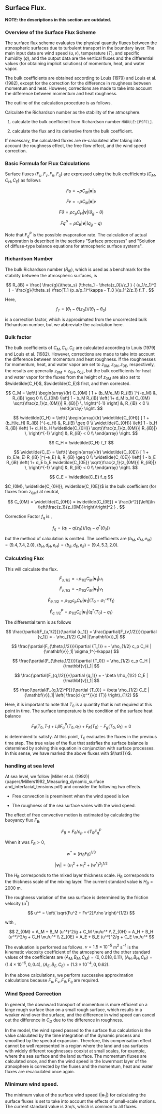 ## Surface Flux.

**NOTE: the descriptions in this section are outdated.**

### Overview of the Surface Flux Scheme

The surface flux scheme evaluates the physical quantity fluxes between the atmospheric surfaces due to turbulent transport in the boundary layer. The main input data are wind speed ($u, v$), temperature ($T$), and specific humidity ($q$), and the output data are the vertical fluxes and the differential values (for obtaining implicit solutions) of momentum, heat, and water vapor.

The bulk coefficients are obtained according to Louis (1979) and Louis et al. (1982), except for the correction for the difference in roughness between momentum and heat. However, corrections are made to take into account the difference between momentum and heat roughness.

The outline of the calculation procedure is as follows.

Calculate the Richardson number as the stability of the atmosphere.

1. calculate the bulk coefficient from Richardson number `MODULE:[PSFCL]`.

2. calculate the flux and its derivative from the bulk coefficient.

If necessary, the calculated fluxes are re-calculated after taking into account the roughness effect, the free flow effect, and the wind speed correction.

### Basic Formula for Flux Calculations

Surface fluxes ($F_u, F_v, F_\theta, F_q$) are expressed using the bulk coefficients ($C_M, C_H, C_E$) as follows

$$
Fu  =  - \rho C_M |{\mathbf{v}}| u
$$

$$
Fv  =  - \rho C_M |{\mathbf{v}}| v
$$

$$
F\theta  = \rho c_p C_H |{\mathbf{v}}| ( \theta_g - \theta )
$$

$$
Fq^P =  \rho C_E |{\mathbf{v}}| ( q_g - q )
$$

Note that $F_q^P$ is the possible evaporation rate. The calculation of actual evaporation is described in the sections "Surface processes" and "Solution of diffuse-type balance equations for atmospheric surface systems".

### Richardson Number

The bulk Richardson number ($R_{iB}$), which is used as a benchmark for the stability between the atmospheric surfaces, is

$$
R_{iB} = \frac{ \frac{g}{\theta_s} (\theta_1 - \theta(z_0))/z_1 }
              { (u_1/z_1)^2                                  }
       = \frac{g}{\theta_s}
         \frac{T_1 (p_s/p_1)^\kappa - T_0 }{u_1^2/z_1} f_T .
$$

Here,

$$
f_T = (\theta_1 - \theta(z_0))/(\theta_1 - \theta_0)
$$

is a correction factor, which is approximated from the uncorrected bulk Richardson number, but we abbreviate the calculation here.

### Bulk factor

The bulk coefficients of $C_M,C_H,C_E$ are calculated according to Louis (1979) and Louis et al. (1982). However, corrections are made to take into account the difference between momentum and heat roughness. If the roughnesses for momentum, heat, and water vapor are set to $z_{0M}, z_{0H}, z_{0E}$, respectively, the results are generally $z_{0M} > z_{0H}, z_{0E}$, but the bulk coefficients for heat and water vapor for the fluxes from the height of $z_{0M}$ are also set to $\widetilde{C_H}$, $\widetilde{C_E}$ first, and then corrected.

$$
C_M = \left\{
      \begin{array}{lr}
      C_{0M} [ 1 + (b_M/e_M)  R_{iB} ]^{-e_M}
			&,
          R_{iB} \geq 0 \\
      C_{0M} \left[ 1 - b_M R_{iB} \left( 1+ d_M b_M C_{0M}
                                  \sqrt{\frac{z_1}{z_{0M}}| R_{iB}|} \,
                                  \right)^{-1} \right]
		  &,
          R_{iB} < 0 \\
      \end{array} \right.
$$

$$
\widetilde{C_H} = \left\{
      \begin{array}{lr}
      \widetilde{C_{0H}} [ 1 + (b_H/e_H) R_{iB} ]^{-e_H}
			&,
          R_{iB} \geq 0 \\
      \widetilde{C_{0H}} \left[ 1 - b_H R_{iB}
                                  \left( 1+ d_H b_H \widetilde{C_{0H}}
                                  \sqrt{\frac{z_1}{z_{0M}}| R_{iB}|} \,
                                  \right)^{-1} \right]
			 &,
          R_{iB} < 0 \\
      \end{array} \right.
$$

$$
C_H = \widetilde{C_H} f_T
$$

$$
\widetilde{C_E} = \left\{
      \begin{array}{lr}
      \widetilde{C_{0E}} [ 1 + (b_E/e_E) R_{iB} ]^{-e_E}
			&,
          R_{iB} \geq 0 \\
      \widetilde{C_{0E}} \left[ 1 - b_E R_{iB}
                                  \left( 1+ d_E b_E \widetilde{C_{0E}}
                                  \sqrt{\frac{z_1}{z_{0M}}| R_{iB}|} \,
                                  \right)^{-1} \right]
		  &,
          R_{iB} < 0 \\
      \end{array} \right.
$$

$$
C_E = \widetilde{C_E} f_q
$$

$C_{0M}, \widetilde{C_{0H}}, \widetilde{C_{0E}}$ is the bulk coefficient (for fluxes from $z_{0M}$) at neutral,

$$
C_{0M}  =  \widetilde{C_{0H}}  =  \widetilde{C_{0E}}  =
       \frac{k^2}{\left[\ln \left(\frac{z_1}{z_{0M}}\right)\right]^2 } .
$$

Correction Factor $f_q$ is ,

$$
  f_q = (q_1 - q(z_0))/(q_1 - q^{\ast}(\theta_0))
$$

but the method of calculation is omitted. The coefficients are $( b_M, d_M, e_M ) = ( 9.4, 7.4, 2.0 )$,
$( b_H, d_H, e_H ) = ( b_E, d_E, e_E ) = ( 9.4, 5.3, 2.0 )$.

<!-- The dependence of the bulk coefficient on the $Ri_B$ is illustrated in Figure [\brachio[p-sflx:cm\]] (#p-sflx:cm) and Figure [\brachio[p-sflx:ch\c\]] (#p-sflx:ch). -->

### Calculating Flux

This will calculate the flux.

$$
\hat{F}_{u,1/2}  =  - \rho_{1/2} C_M |{\mathbf{v}}_1| u_1
$$

$$
\hat{F}_{v,1/2}  =  - \rho_{1/2} C_M |{\mathbf{v}}_1| v_1
$$

$$
\hat{F}_{\theta,1/2}  = \rho_{1/2} c_p C_H |{\mathbf{v}}_1|
                    \left( T_0 - \sigma_1^{-\kappa} T_1 \right)
$$

$$
\hat{F}_{q,1/2}^P  =  \rho_{1/2} C_E |{\mathbf{v}}_1|
                    \left( q^*(T_0) - q_1 \right)
$$

The differential term is as follows

$$
\frac{\partial{F_{u,1/2}}}{\partial {u_1}} = \frac{\partial{F_{v,1/2}}}{\partial {v_1}}
= - \rho_{1/2} C_M |{\mathbf{v}}_1|
$$

$$
\frac{\partial{F_{\theta,1/2}}}{\partial {T_1}}
= - \rho_{1/2} c_p C_H |{\mathbf{v}}_1| \sigma_1^{-\kappa}
$$

$$
\frac{\partial{F_{\theta,1/2}}}{\partial {T_0}}
= \rho_{1/2} c_p C_H |{\mathbf{v}}_1|
$$

$$
\frac{\partial{F_{q,1/2}}}{\partial {q_1}}
 =  - \beta \rho_{1/2} C_E |{\mathbf{v}}_1|
$$

$$
\frac{\partial{F_{q,1/2}^P}}{\partial {T_0}}
 =  \beta \rho_{1/2} C_E |{\mathbf{v}}_1| \left( \frac{d {q^*}}{d {T}} \right)_{1/2}
$$

Here, it is important to note that $T_0$ is a quantity that is not required at this point in time. The surface temperature is the condition of the surface heat balance

$$
   F_\theta(T_0,T_1) + L \beta F_q^P(T_0,q_1) + F_R(T_0) - F_g(T_0,G_1) = 0
$$

is determined to satisfy. At this point, $T_0$ evaluates the fluxes in the previous time step. The true value of the flux that satisfies the surface balance is determined by solving this equation in conjunction with surface processes. In this sense, we have marked the above fluxes with $\hat{{}}$.

### handling at sea level

At sea level, we follow [Miller et al. (1992)](papers/Millers1992_Measuring_dynamic_surface and_interfacial_tensions.pdf) and consider the following two effects.

-   Free convection is preeminent when the wind speed is low

-   The roughness of the sea surface varies with the wind speed.

The effect of free convective motion is estimated by calculating the buoyancy flux $F_B$,

$$
  F_B = F_\theta/c_p + \epsilon T_0 F_q^P
$$

When it was $F_B >0$,

$$
  w^* = ( H_{B} F_B )^{1/3}
$$

$$
  |{\mathbf{v}}_1| = \left( u_1^2 + v_1^2 + (w^*)^2 \right)^{1/2}
$$

The $H_B$ corresponds to the mixed layer thickness scale. $H_B$ corresponds to the thickness scale of the mixing layer. The current standard value is $H_B=2000$ m.

The roughness variation of the sea surface is determined by the friction velocity ($u^*$)

$$
  u^* = \left( \sqrt{Fu^2 + Fv^2}/\rho \right)^{1/2}
$$

with ,

$$
  Z_{0M}  =  A_M + B_M (u^*)^2/g + C_M \nu/u^* \\
  Z_{0H}  =  A_H + B_H (u^*)^2/g + C_H \nu/u^* \\
  Z_{0E}  =  A_E + B_E (u^*)^2/g + C_E \nu/u^*
$$

The evaluation is performed as follows. $\nu=1.5\times10^{-5}$ m$^2$ s$^{-1}$ is the kinematic viscosity coefficient of the atmosphere and the other standard values of the coefficients are $(A_M, B_M, C_M) = (0, 0.018, 0.11)$, $(A_H, B_H, C_H) = (1.4\times10^{-5}, 0, 0.4)$, $(A_E, B_E, C_E) = (1.3\times10^{-4}, 0, 0.62)$.

In the above calculations, we perform successive approximation calculations because $F_u, F_v, F_\theta, F_q$ are required.

### Wind Speed Correction

In general, the downward transport of momentum is more efficient on a large rough surface than on a small rough surface, which results in a weaker wind over the surface, and the difference in wind speed can cancel out the difference in $C_D$ due to the difference in roughness.

In the model, the wind speed passed to the surface flux calculation is the value calculated by the time integration of the dynamic process and smoothed by the spectral expansion. Therefore, this compensation effect cannot be well represented in a region where the land and sea surfaces with widely different roughnesses coexist at small scales, for example, where the sea surface and the land surface. The momentum fluxes are calculated once, and then the wind speed in the lowermost layer of the atmosphere is corrected by the fluxes and the momentum, heat and water fluxes are recalculated once again.

### Minimum wind speed.

The minimum value of the surface wind speed ($|{\mathbf{v}}_1|$) for calculating the surface fluxes is set to take into account the effects of small-scale motions. The current standard value is $3  \mathrm{m/s}$, which is common to all fluxes.
